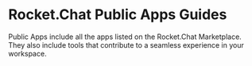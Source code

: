 # Rocket.Chat Public Apps Guides

Public Apps include all the apps listed on the Rocket.Chat Marketplace. They also include tools that contribute to a seamless experience in your workspace.

